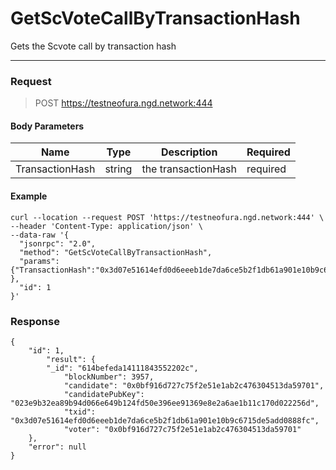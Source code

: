 # GetScVoteCallByTransactionHash
Gets the Scvote call by transaction hash
<hr>

### Request

> POST https://testneofura.ngd.network:444

#### Body Parameters
|    Name    | Type | Description | Required |
| ---------- | --- |    ------    | ----|
| TransactionHash     | string|  the transactionHash| required|


#### Example
```
curl --location --request POST 'https://testneofura.ngd.network:444' \
--header 'Content-Type: application/json' \
--data-raw '{  
  "jsonrpc": "2.0",
  "method": "GetScVoteCallByTransactionHash",
  "params": {"TransactionHash":"0x3d07e51614efd0d6eeeb1de7da6ce5b2f1db61a901e10b9c6715de5add0888fc" },
  "id": 1
}'
```
### Response
```json5
{
    "id": 1,
        "result": {
        "_id": "614befeda14111843552202c",
            "blockNumber": 3957,
            "candidate": "0x0bf916d727c75f2e51e1ab2c476304513da59701",
            "candidatePubKey": "023e9b32ea89b94d066e649b124fd50e396ee91369e8e2a6ae1b11c170d022256d",
            "txid": "0x3d07e51614efd0d6eeeb1de7da6ce5b2f1db61a901e10b9c6715de5add0888fc",
            "voter": "0x0bf916d727c75f2e51e1ab2c476304513da59701"
    },
    "error": null
}
```
